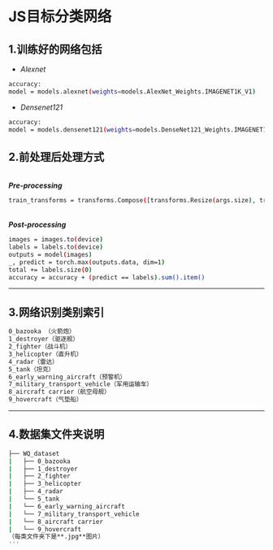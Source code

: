 # JS目标分类网络

## 1.训练好的网络包括

* *Alexnet* <br/>
```bash
accuracy: 
model = models.alexnet(weights=models.AlexNet_Weights.IMAGENET1K_V1)
```
* *Densenet121* <br/>
```bash
accuracy: 
model = models.densenet121(weights=models.DenseNet121_Weights.IMAGENET1K_V1)
```
## 2.前处理后处理方式

<br/>***Pre-processing***<br/>
```bash
train_transforms = transforms.Compose([transforms.Resize(args.size), transforms.ToTensor()])
```
<br/>***Post-processing***<br/>
```bash
images = images.to(device)
labels = labels.to(device)
outputs = model(images)
_, predict = torch.max(outputs.data, dim=1)
total += labels.size(0)
accuracy = accuracy + (predict == labels).sum().item()
```

---

## 3.网络识别类别索引
```bash
0_bazooka （火箭炮）
1_destroyer（驱逐舰）
2_fighter（战斗机）
3_helicopter（直升机）
4_radar（雷达）
5_tank（坦克）
6_early_warning_aircraft（预警机）
7_military_transport_vehicle（军用运输车）
8_aircraft carrier（航空母舰）
9_hovercraft（气垫船）
```

---

## 4.数据集文件夹说明
```bash
├── WQ_dataset
|   ├── 0_bazooka
|   ├── 1_destroyer
|   ├── 2_fighter
|   ├── 3_helicopter
|   ├── 4_radar
|   └── 5_tank
|   └── 6_early_warning_aircraft
|   └── 7_military_transport_vehicle
|   └── 8_aircraft carrier
|   └── 9_hovercraft
（每类文件夹下是**.jpg**图片）
'''


